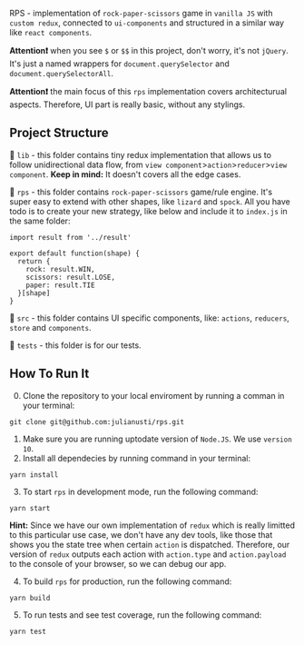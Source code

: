 RPS - implementation of `rock-paper-scissors` game in `vanilla JS` with `custom redux`, connected to `ui-components` and structured in a similar way like `react components`.

**Attention❗** when you see `$` or `$$` in this project, don't worry, it's not `jQuery`. It's just a named wrappers for `document.querySelector` and `document.querySelectorAll`.

**Attention❗** the main focus of this `rps` implementation covers architecturual aspects. Therefore, UI part is really basic, without any stylings.

## Project Structure

📁 `lib` - this folder contains tiny redux implementation that allows us to follow unidirectional data flow, from `view component`>`action`>`reducer`>`view component`.
**Keep in mind:** It doesn't covers all the edge cases.

📁 `rps` - this folder contains `rock-paper-scissors` game/rule engine. It's super easy to extend with other shapes, like `lizard` and `spock`.
All you have todo is to create your new strategy, like below and include it to `index.js` in the same folder:

```
import result from '../result'

export default function(shape) {
  return {
    rock: result.WIN,
    scissors: result.LOSE,
    paper: result.TIE
  }[shape]
}
```

📁 `src` - this folder contains UI specific components, like: `actions`, `reducers`, `store` and `components`.

📁 `tests` - this folder is for our tests.

## How To Run It
0. Clone the repository to your local enviroment by running a comman in your terminal:
```
git clone git@github.com:julianusti/rps.git
```
1. Make sure you are running uptodate version of `Node.JS`. We use `version 10`.
2. Install all dependecies by running command in your terminal:

```
yarn install
```

3. To start `rps` in development mode, run the following command:

```
yarn start
```
**Hint:** Since we have our own implementation of `redux` which is really limitted to this particular use case, we don't have any dev tools, like those that shows you the state tree when certain `action` is dispatched. Therefore, our version of `redux` outputs each action with `action.type` and `action.payload` to the console of your browser, so we can debug our app.

4. To build `rps` for production, run the following command:

```
yarn build
```

5. To run tests and see test coverage, run the following command:

```
yarn test
```
